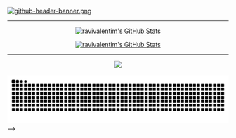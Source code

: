 
<!-- Github banner -->
[![github-header-banner.png](https://i.postimg.cc/L8RYcFFH/github-header-banner.png)](https://github.com/ravivalentim)

<hr>

<p align="center">
    <a href="https://github.com/ravivalentim" target="_self">
        <img src="https://streak-stats.demolab.com?user=ravivalentim&theme=tokyonight&hide_border=true" alt="ravivalentim's GitHub Stats" />
    </a>
</p>
<p align="center">
    <a href="https://github.com/ravivalentim" target="_self">
        <img src="https://github-readme-stats.vercel.app/api?username=ravivalentim&theme=tokyonight&show_icons=true&hide_border=true&count_private=true" alt="ravivalentim's GitHub Stats" />
    </a>
</p>

<hr>

<p align="center">
  <a href="mailto:contato.rav@proton.me">
    <img src="https://img.shields.io/badge/Email-contato.rav%40proton.me-6d4aff?style=for-the-badge&logo=protonmail&logoColor=white" />
  </a>
</p>

<!-- Snake animation -->
<picture>
    <source media="(prefers-color-scheme: dark)" srcset="https://raw.githubusercontent.com/ravivalentim/ravivalentim/output/github-contribution-grid-snake-dark.svg">
    <source media="(prefers-color-scheme: light)" srcset="https://raw.githubusercontent.com/ravivalentim/ravivalentim/output/github-contribution-grid-snake.svg">
    <img alt="grid snake animation" src="https://raw.githubusercontent.com/ravivalentim/ravivalentim/output/github-contribution-grid-snake.svg">-->
</picture>

